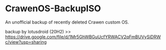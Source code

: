 # CrawenOS-BackupISO
An unofficial backup of recently deleted Crawen custom OS.


backup by lotusdroid (20H2) >> https://drive.google.com/file/d/1Mr5GhWBGuUcfYRWACV2qFmBUVySiDRWc/view?usp=sharing
